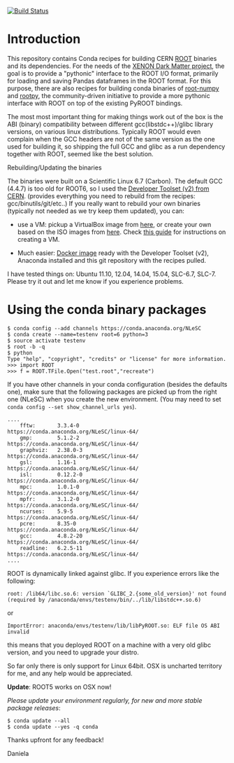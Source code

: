 
[![Build Status](https://api.travis-ci.org/remenska/root-conda-recipes.svg)](https://travis-ci.org/remenska/root-conda-recipes)

# Introduction

This repository contains Conda recipes for building CERN [ROOT](https://root.cern.ch/) binaries and its dependencies. For the needs of the [XENON Dark Matter project](http://xenon.astro.columbia.edu/), the goal is to provide a "pythonic" interface to the ROOT I/O format, primarily for loading and saving Pandas dataframes in the ROOT format. For this purpose, there are also recipes for building conda binaries of [root-numpy](https://github.com/rootpy/root_numpy) and [rootpy](https://github.com/rootpy/rootpy), the community-driven initiative to provide a more pythonic interface with ROOT on top of the existing PyROOT bindings.

The most most important thing for making things work out of the box is the ABI (binary) compatibility between different gcc(libstdc++)/glibc library versions, on various linux distributions. Typically ROOT would even complain when the GCC headers are not of the same version as the one used for building it, so shipping the full GCC and glibc as a run dependency together with ROOT, seemed like the best solution.

Rebuilding/Updating the binaries

The binaries were built on a Scientific Linux 6.7 (Carbon). The default GCC (4.4.7) is too old for ROOT6, so I used the [Developer Toolset (v2) from CERN](http://linux.web.cern.ch/linux/devtoolset).
(provides everything you need to rebuild from the recipes: gcc/binutils/git/etc..)
If you really want to rebuild your own binaries (typically not needed as we try keep them updated), you can:
 - use a VM: pickup a VirtualBox image from [here](https://virtualboximages.com/VirtualBox+Scientific+Linux+Images), or create your own based on the ISO images from [here](https://www.scientificlinux.org/downloads/). 
Check [this guide](http://perso.crans.org/~raffo/cern-scientific-linux.php) for instructions on creating a VM. 

 - Much easier: [Docker image](https://hub.docker.com/r/remenska/slc6-devtoolset-2/) ready with the Developer Toolset (v2), Anaconda installed and this git repository with the recipes pulled.

I have tested things on: Ubuntu 11.10, 12.04, 14.04, 15.04, SLC-6.7, SLC-7. Please try it out and let me know if you experience problems. 

Using the conda binary packages
=============

```
$ conda config --add channels https://conda.anaconda.org/NLeSC
$ conda create --name=testenv root=6 python=3
$ source activate testenv
$ root -b -q
$ python
Type "help", "copyright", "credits" or "license" for more information.
>>> import ROOT
>>> f = ROOT.TFile.Open("test.root","recreate")
```

If you have other channels in your conda configuration (besides the defaults one), make sure that the following packages are picked up from the right one (NLeSC) when you create the new environment.
(You may need to set ``` conda config --set show_channel_urls yes ```).
```
....
    fftw:       3.3.4-0                https://conda.anaconda.org/NLeSC/linux-64/
    gmp:        5.1.2-2                https://conda.anaconda.org/NLeSC/linux-64/
    graphviz:   2.38.0-3               https://conda.anaconda.org/NLeSC/linux-64/
    gsl:        1.16-1                 https://conda.anaconda.org/NLeSC/linux-64/
    isl:        0.12.2-0               https://conda.anaconda.org/NLeSC/linux-64/
    mpc:        1.0.1-0                https://conda.anaconda.org/NLeSC/linux-64/
    mpfr:       3.1.2-0                https://conda.anaconda.org/NLeSC/linux-64/
    ncurses:    5.9-5                  https://conda.anaconda.org/NLeSC/linux-64/
    pcre:       8.35-0                 https://conda.anaconda.org/NLeSC/linux-64/
    gcc:        4.8.2-20               https://conda.anaconda.org/NLeSC/linux-64/
    readline:   6.2.5-11               https://conda.anaconda.org/NLeSC/linux-64/
....
```
ROOT is dynamically linked against glibc. If you experience errors like the following:

``` root: /lib64/libc.so.6: version `GLIBC_2.{some_old_version}' not found 
(required by /anaconda/envs/testenv/bin/../lib/libstdc++.so.6) ```

or

``` ImportError: anaconda/envs/testenv/lib/libPyROOT.so: ELF file OS ABI invalid ```

this means that you deployed ROOT on a machine with a very old glibc version, and you need to upgrade your distro. 

So far only there is only support for Linux 64bit. OSX is uncharted territory for me, and any help would be appreciated.

**Update**: ROOT5 works on OSX now!

*Please update your environment regularly, for new and more stable package releases*:

```
$ conda update --all 
$ conda update --yes -q conda
```
Thanks upfront for any feedback!

Daniela
